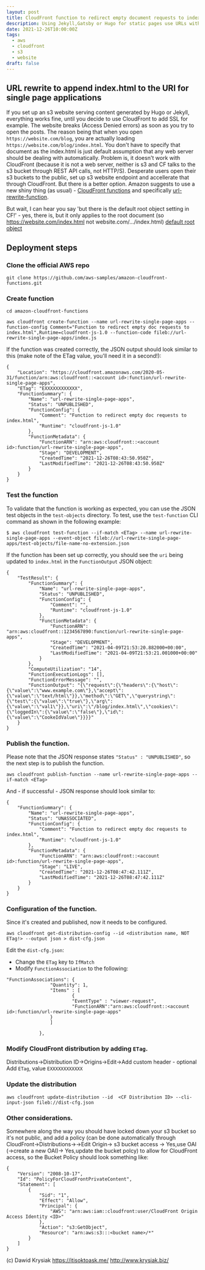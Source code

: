 ```yaml
---
layout: post
title: CloudFront function to redirect empty document requests to index.html
description: Using Jekyll,Gatsby or Hugo for static pages use URLs without index.html which works fine with s3 website (or any mainstream web server), but breaks on CloudFront. To fix this, you have to deploy a function that will redirect any empty request to index.html. This document was sitting for a long time in pull-request to the original repo, but since no one bothered to merge it, I might just as well publish it as my own post.
date: 2021-12-26T10:00:00Z
tags:
  - aws
  - cloudfront
  - s3
  - website
draft: false
---
```



## URL rewrite to append index.html to the URI for single page applications

If you set up an s3 website serving content generated by Hugo or Jekyll, everything works fine, until you decide to use CloudFront to add SSL for example.
The website breaks (Access Denied errors) as soon as you try to open the posts. The reason being that when you open `https://website.com/blog`, you are actually loading `https://website.com/blog/index.html`. You don't have to specify that document as the index.html is just default assumption that any web server should be dealing with automatically. Problem is, it doesn't work with CloudFront (because it is not a web server, neither is s3 and CF talks to the s3 bucket through REST API calls, not HTTP/S). Desperate users open their s3 buckets to the public, set up s3 website endpoint and accellerate that through CloudFront. But there is a better option.
Amazon suggests to use a new shiny thing (as usual) - [CloudFront functions](https://github.com/aws-samples/amazon-cloudfront-functions) and specifically [url-rewrite-function](https://github.com/aws-samples/amazon-cloudfront-functions/tree/main/url-rewrite-single-page-apps). 

But wait, I can hear you say 'but there is the default root object setting in CF!' - yes, there is, but it only applies to the root document (so https://website.com/index.html not website.com/.../index.html) [default root object](https://docs.aws.amazon.com/AmazonCloudFront/latest/DeveloperGuide/DefaultRootObject.html)

## Deployment steps
### Clone the official AWS repo
```
git clone https://github.com/aws-samples/amazon-cloudfront-functions.git
```

### Create function
```
cd amazon-cloudfront-functions

aws cloudfront create-function --name url-rewrite-single-page-apps --function-config Comment="Function to redirect empty doc requests to index.html",Runtime=cloudfront-js-1.0 --function-code fileb://url-rewrite-single-page-apps/index.js
```

If the function was created correctly, the JSON output should look similar to this (make note of the ETag value, you'll need it in a second!):

```
{
    "Location": "https://cloudfront.amazonaws.com/2020-05-31/function/arn:aws:cloudfront::<account id>:function/url-rewrite-single-page-apps",
    "ETag": "EXXXXXXXXXXXX",
    "FunctionSummary": {
        "Name": "url-rewrite-single-page-apps",
        "Status": "UNPUBLISHED",
        "FunctionConfig": {
            "Comment": "Function to redirect empty doc requests to index.html",
            "Runtime": "cloudfront-js-1.0"
        },
        "FunctionMetadata": {
            "FunctionARN": "arn:aws:cloudfront::<account id>:function/url-rewrite-single-page-apps",
            "Stage": "DEVELOPMENT",
            "CreatedTime": "2021-12-26T08:43:50.950Z",
            "LastModifiedTime": "2021-12-26T08:43:50.950Z"
        }                     
    }                    
}

```
### Test the function

To validate that the function is working as expected, you can use the JSON test objects in the `test-objects` directory. To test, use the `test-function` CLI command as shown in the following example:

```
$ aws cloudfront test-function --if-match <ETag> --name url-rewrite-single-page-apps --event-object fileb://url-rewrite-single-page-apps/test-objects/file-name-no-extension.json
```

If the function has been set up correctly, you should see the `uri` being updated to `index.html` in the `FunctionOutput` JSON object:
```
{
    "TestResult": {
        "FunctionSummary": {
            "Name": "url-rewrite-single-page-apps",
            "Status": "UNPUBLISHED",
            "FunctionConfig": {
                "Comment": "",
                "Runtime": "cloudfront-js-1.0"
            },
            "FunctionMetadata": {
                "FunctionARN": "arn:aws:cloudfront::1234567890:function/url-rewrite-single-page-apps",
                "Stage": "DEVELOPMENT",
                "CreatedTime": "2021-04-09T21:53:20.882000+00:00",
                "LastModifiedTime": "2021-04-09T21:53:21.001000+00:00"
            }
        },
        "ComputeUtilization": "14",
        "FunctionExecutionLogs": [],
        "FunctionErrorMessage": "",
        "FunctionOutput": "{\"request\":{\"headers\":{\"host\":{\"value\":\"www.example.com\"},\"accept\":{\"value\":\"text/html\"}},\"method\":\"GET\",\"querystring\":{\"test\":{\"value\":\"true\"},\"arg\":{\"value\":\"val1\"}},\"uri\":\"/blog/index.html\",\"cookies\":{\"loggedIn\":{\"value\":\"false\"},\"id\":{\"value\":\"CookeIdValue\"}}}}"
    }
}
```

### Publish the function.
Please note that the JSON response states `"Status" : "UNPUBLISHED"`, so the next step is to publish the function.
```
aws cloudfront publish-function --name url-rewrite-single-page-apps --if-match <ETag>
```
And - if successful - JSON response should look similar to:

```
{
    "FunctionSummary": {
        "Name": "url-rewrite-single-page-apps",
        "Status": "UNASSOCIATED",
        "FunctionConfig": {
            "Comment": "Function to redirect empty doc requests to index.html",
            "Runtime": "cloudfront-js-1.0"
        },
        "FunctionMetadata": {
            "FunctionARN": "arn:aws:cloudfront::<account id>:function/url-rewrite-single-page-apps",
            "Stage": "LIVE",
            "CreatedTime": "2021-12-26T08:47:42.111Z",
            "LastModifiedTime": "2021-12-26T08:47:42.111Z"
        }
    }
}

```
### Configuration of the function.
Since it's created and published, now it needs to be configured.

```
aws cloudfront get-distribution-config --id <distribution name, NOT ETag!> --output json > dist-cfg.json
```
Edit the `dist-cfg.json`:

* Change the `ETag` key to `IfMatch`
* Modify `FunctionAssociation` to the following:

```
"FunctionAssociations": {
                "Quantity": 1,
                "Items" : [     
                        {
                        "EventType" : "viewer-request",
                        "FunctionARN":"arn:aws:cloudfront::<account id>:function/url-rewrite-single-page-apps"
                }
                ]

            },

```
### Modify CloudFront distribution by adding `ETag`.
Distributions->Distribution ID->Origins->Edit->Add custom header - optional
Add `ETag`, value `EXXXXXXXXXXXX`

### Update the distribution

```
aws cloudfront update-distribution --id  <CF Distribution ID> --cli-input-json fileb://dist-cfg.json
```

### Other considerations.
Somewhere along the way you should have locked down your s3 bucket so it's not public, and add a policy (can be done automatically through CloudFront->Distributions-><id>->Edit Origin-> s3 bucket access -> Yes,use OAI (->create a new OAI)-> Yes,update the bucket polcy) to allow for CloudFront access, so the Bucket Policy should look something like:

```
{
    "Version": "2008-10-17",
    "Id": "PolicyForCloudFrontPrivateContent",
    "Statement": [
        {
            "Sid": "1",
            "Effect": "Allow",
            "Principal": {
                "AWS": "arn:aws:iam::cloudfront:user/CloudFront Origin Access Identity <ID>"
            },
            "Action": "s3:GetObject",
            "Resource": "arn:aws:s3:::<bucket name>/*"
        }
    ]
}
```
(c) Dawid Krysiak https://itisoktoask.me/ http://www.krysiak.biz/